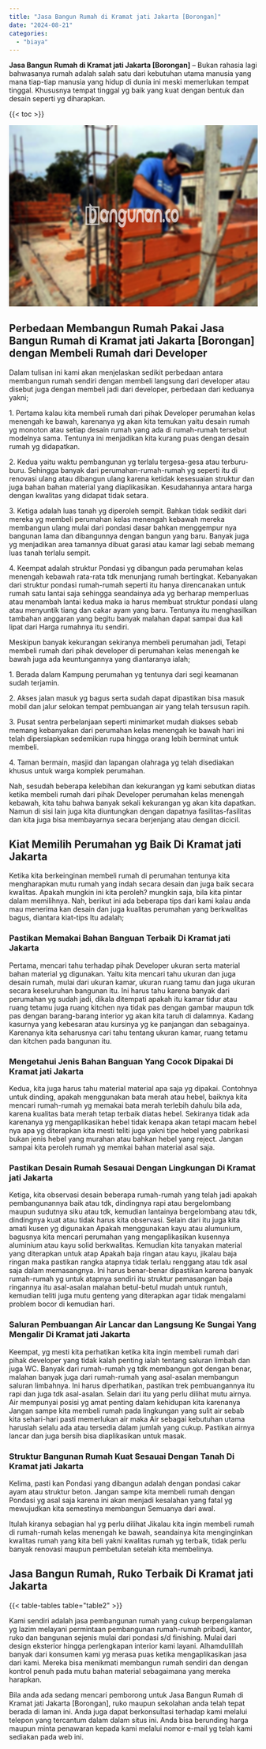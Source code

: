 ```yaml
---
title: "Jasa Bangun Rumah di Kramat jati Jakarta [Borongan]"
date: "2024-08-21"
categories: 
  - "biaya"
---
```


**Jasa Bangun Rumah di Kramat jati Jakarta \[Borongan\]** – Bukan rahasia lagi bahwasanya rumah adalah salah satu dari kebutuhan utama manusia yang mana tiap-tiap manusia yang hidup di dunia ini meski memerlukan tempat tinggal. Khususnya tempat tinggal yg baik yang kuat dengan bentuk dan desain seperti yg diharapkan.

{{< toc >}}

![Jasa Bangun Rumah di Kramat jati Jakarta [Borongan]](/images/borong-bangunan-17.png)

## Perbedaan Membangun Rumah Pakai Jasa Bangun Rumah di Kramat jati Jakarta \[Borongan\] dengan Membeli Rumah dari Developer

Dalam tulisan ini kami akan menjelaskan sedikit perbedaan antara membangun rumah sendiri dengan membeli langsung dari developer atau disebut juga dengan membeli jadi dari developer, perbedaan dari keduanya yakni;

1\. Pertama kalau kita membeli rumah dari pihak Developer perumahan kelas menengah ke bawah, karenanya yg akan kita temukan yaitu desain rumah yg monoton atau setiap desain rumah yang ada di rumah-rumah tersebut modelnya sama. Tentunya ini menjadikan kita kurang puas dengan desain rumah yg didapatkan.

2\. Kedua yaitu waktu pembangunan yg terlalu tergesa-gesa atau terburu-buru. Sehingga banyak dari perumahan-rumah-rumah yg seperti itu di renovasi ulang atau dibangun ulang karena ketidak kesesuaian struktur dan juga bahan bahan material yang diaplikasikan. Kesudahannya antara harga dengan kwalitas yang didapat tidak setara.

3\. Ketiga adalah luas tanah yg diperoleh sempit. Bahkan tidak sedikit dari mereka yg membeli perumahan kelas menengah kebawah mereka membangun ulang mulai dari pondasi dasar bahkan menggempur nya bangunan lama dan dibangunnya dengan bangun yang baru. Banyak juga yg menjadikan area tamannya dibuat garasi atau kamar lagi sebab memang luas tanah terlalu sempit.

4\. Keempat adalah struktur Pondasi yg dibangun pada perumahan kelas menengah kebawah rata-rata tdk menunjang rumah bertingkat. Kebanyakan dari struktur pondasi rumah-rumah seperti itu hanya direncanakan untuk rumah satu lantai saja sehingga seandainya ada yg berharap memperluas atau menambah lantai kedua maka ia harus membuat struktur pondasi ulang atau menyuntik tiang dan cakar ayam yang baru. Tentunya itu menghasilkan tambahan anggaran yang begitu banyak malahan dapat sampai dua kali lipat dari Harga rumahnya itu sendiri.

Meskipun banyak kekurangan sekiranya membeli perumahan jadi, Tetapi membeli rumah dari pihak developer di perumahan kelas menengah ke bawah juga ada keuntungannya yang diantaranya ialah;

1\. Berada dalam Kampung perumahan yg tentunya dari segi keamanan sudah terjamin.

2\. Akses jalan masuk yg bagus serta sudah dapat dipastikan bisa masuk mobil dan jalur selokan tempat pembuangan air yang telah tersusun rapih.

3\. Pusat sentra perbelanjaan seperti minimarket mudah diakses sebab memang kebanyakan dari perumahan kelas menengah ke bawah hari ini telah dipersiapkan sedemikian rupa hingga orang lebih berminat untuk membeli.

4\. Taman bermain, masjid dan lapangan olahraga yg telah disediakan khusus untuk warga komplek perumahan.

Nah, sesudah beberapa kelebihan dan kekurangan yg kami sebutkan diatas ketika membeli rumah dari pihak Developer perumahan kelas menengah kebawah, kita tahu bahwa banyak sekali kekurangan yg akan kita dapatkan. Namun di sisi lain juga kita diuntungkan dengan dapatnya fasilitas-fasilitas dan kita juga bisa membayarnya secara berjenjang atau dengan dicicil.

## Kiat Memilih Perumahan yg Baik Di Kramat jati Jakarta

Ketika kita berkeinginan membeli rumah di perumahan tentunya kita mengharapkan mutu rumah yang indah secara desain dan juga baik secara kwalitas. Apakah mungkin ini kita peroleh? mungkin saja, bila kita pintar dalam memilihnya. Nah, berikut ini ada beberapa tips dari kami kalau anda mau menerima kan desain dan juga kualitas perumahan yang berkwalitas bagus, diantara kiat-tips Itu adalah;

### Pastikan Memakai Bahan Banguan Terbaik Di Kramat jati Jakarta

Pertama, mencari tahu terhadap pihak Developer ukuran serta material bahan material yg digunakan. Yaitu kita mencari tahu ukuran dan juga desain rumah, mulai dari ukuran kamar, ukuran ruang tamu dan juga ukuran secara keseluruhan bangunan itu. Ini harus tahu karena banyak dari perumahan yg sudah jadi, dikala ditempati apakah itu kamar tidur atau ruang tetamu juga ruang kitchen nya tidak pas dengan gambar maupun tdk pas dengan barang-barang interior yg akan kita taruh di dalamnya. Kadang kasurnya yang kebesaran atau kursinya yg ke panjangan dan sebagainya. Karenanya kita seharusnya cari tahu tentang ukuran kamar, ruang tetamu dan kitchen pada bangunan itu.

### Mengetahui Jenis Bahan Banguan Yang Cocok Dipakai Di Kramat jati Jakarta

Kedua, kita juga harus tahu material material apa saja yg dipakai. Contohnya untuk dinding, apakah menggunakan bata merah atau hebel, baiknya kita mencari rumah-rumah yg memakai bata merah terlebih dahulu bila ada, karena kualitas bata merah tetap terbaik diatas hebel. Sekiranya tidak ada karenanya yg mengaplikasikan hebel tidak kenapa akan tetapi macam hebel nya apa yg diterapkan kita mesti teliti juga yakni tipe hebel yang pabrikasi bukan jenis hebel yang murahan atau bahkan hebel yang reject. Jangan sampai kita peroleh rumah yg memkai bahan material asal saja.

### Pastikan Desain Rumah Sesauai Dengan Lingkungan Di Kramat jati Jakarta

Ketiga, kita observasi desain beberapa rumah-rumah yang telah jadi apakah pembangunannya baik atau tdk, dindingnya rapi atau bergelombang maupun sudutnya siku atau tdk, kemudian lantainya bergelombang atau tdk, dindingnya kuat atau tidak harus kita observasi. Selain dari itu juga kita amati kusen yg digunakan Apakah menggunakan kayu atau alumunium, bagusnya kita mencari perumahan yang mengaplikasikan kusennya aluminium atau kayu solid berkwalitas. Kemudian kita tanyakan material yang diterapkan untuk atap Apakah baja ringan atau kayu, jikalau baja ringan maka pastikan rangka atapnya tidak terlalu renggang atau tdk asal saja dalam memasangnya. Ini harus benar-benar dipastikan karena banyak rumah-rumah yg untuk atapnya sendiri itu struktur pemasangan baja ringannya itu asal-asalan malahan betul-betul mudah untuk runtuh, kemudian teliti juga mutu genteng yang diterapkan agar tidak mengalami problem bocor di kemudian hari.

### Saluran Pembuangan Air Lancar dan Langsung Ke Sungai Yang Mengalir Di Kramat jati Jakarta

Keempat, yg mesti kita perhatikan ketika kita ingin membeli rumah dari pihak developer yang tidak kalah penting ialah tentang saluran limbah dan juga WC. Banyak dari rumah-rumah yg tdk membangun got dengan benar, malahan banyak juga dari rumah-rumah yang asal-asalan membangun saluran limbahnya. Ini harus diperhatikan, pastikan trek pembuangannya itu rapi dan juga tdk asal-asalan. Selain dari itu yang perlu dilihat mutu airnya. Air mempunyai posisi yg amat penting dalam kehidupan kita karenanya Jangan sampe kita membeli rumah pada lingkungan yang sulit air sebab kita sehari-hari pasti memerlukan air maka Air sebagai kebutuhan utama haruslah selalu ada atau tersedia dalam jumlah yang cukup. Pastikan airnya lancar dan juga bersih bisa diaplikasikan untuk masak.

### Struktur Bangunan Rumah Kuat Sesauai Dengan Tanah Di Kramat jati Jakarta

Kelima, pasti kan Pondasi yang dibangun adalah dengan pondasi cakar ayam atau struktur beton. Jangan sampe kita membeli rumah dengan Pondasi yg asal saja karena ini akan menjadi kesalahan yang fatal yg mewujudkan kita semestinya membangun Semuanya dari awal.

Itulah kiranya sebagian hal yg perlu dilihat Jikalau kita ingin membeli rumah di rumah-rumah kelas menengah ke bawah, seandainya kita menginginkan kwalitas rumah yang kita beli yakni kwalitas rumah yg terbaik, tidak perlu banyak renovasi maupun pembetulan setelah kita membelinya.

## Jasa Bangun Rumah, Ruko Terbaik Di Kramat jati Jakarta

{{< table-tables table="table2" >}}

Kami sendiri adalah jasa pembangunan rumah yang cukup berpengalaman yg lazim melayani permintaan pembangunan rumah-rumah pribadi, kantor, ruko dan bangunan sejenis mulai dari pondasi s/d finishing. Mulai dari design eksterior hingga perlengkapan interior kami layani. Alhamdulillah banyak dari konsumen kami yg merasa puas ketika mengaplikasikan jasa dari kami. Mereka bisa menikmati membangun rumah sendiri dan dengan kontrol penuh pada mutu bahan material sebagaimana yang mereka harapkan.

Bila anda ada sedang mencari pemborong untuk Jasa Bangun Rumah di Kramat jati Jakarta \[Borongan\], ruko maupun sekolahan anda telah tepat berada di laman ini. Anda juga dapat berkonsultasi terhadap kami melalui telepon yang tercantum dalam dalam situs ini. Anda bisa berunding harga maupun minta penawaran kepada kami melalui nomor e-mail yg telah kami sediakan pada web ini.
